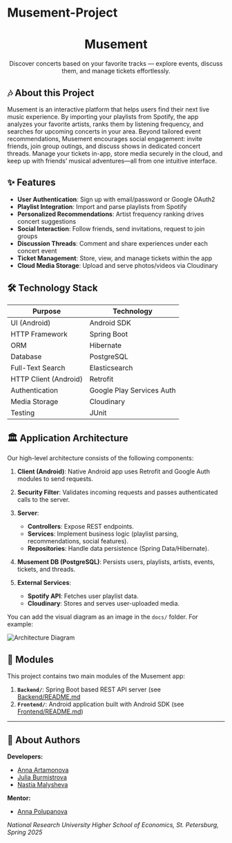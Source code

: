 # Musement-Project

<div align="center">
  <h1>Musement</h1>
  <p>Discover concerts based on your favorite tracks — explore events, discuss them, and manage tickets effortlessly.</p>
</div>

## 🎶 About this Project

Musement is an interactive platform that helps users find their next live music experience. By importing your playlists from Spotify, the app analyzes your favorite artists, ranks them by listening frequency, and searches for upcoming concerts in your area. Beyond tailored event recommendations, Musement encourages social engagement: invite friends, join group outings, and discuss shows in dedicated concert threads. Manage your tickets in-app, store media securely in the cloud, and keep up with friends’ musical adventures—all from one intuitive interface.

## ✨ Features

* **User Authentication**: Sign up with email/password or Google OAuth2
* **Playlist Integration**: Import and parse playlists from Spotify
* **Personalized Recommendations**: Artist frequency ranking drives concert suggestions
* **Social Interaction**: Follow friends, send invitations, request to join groups
* **Discussion Threads**: Comment and share experiences under each concert event
* **Ticket Management**: Store, view, and manage tickets within the app
* **Cloud Media Storage**: Upload and serve photos/videos via Cloudinary

## 🛠️ Technology Stack

| Purpose               | Technology                |
| --------------------- | ------------------------- |
| UI (Android)          | Android SDK               |
| HTTP Framework        | Spring Boot               |
| ORM                   | Hibernate                 |
| Database              | PostgreSQL                |
| Full-Text Search      | Elasticsearch             |
| HTTP Client (Android) | Retrofit                  |
| Authentication        | Google Play Services Auth |
| Media Storage         | Cloudinary                |
| Testing               | JUnit                     |

## 🏛️ Application Architecture

Our high-level architecture consists of the following components:

1. **Client (Android)**: Native Android app uses Retrofit and Google Auth modules to send requests.
2. **Security Filter**: Validates incoming requests and passes authenticated calls to the server.
3. **Server**:

    * **Controllers**: Expose REST endpoints.
    * **Services**: Implement business logic (playlist parsing, recommendations, social features).
    * **Repositories**: Handle data persistence (Spring Data/Hibernate).
4. **Musement DB (PostgreSQL)**: Persists users, playlists, artists, events, tickets, and threads.
5. **External Services**:

    * **Spotify API**: Fetches user playlist data.
    * **Cloudinary**: Stores and serves user-uploaded media.

You can add the visual diagram as an image in the `docs/` folder. For example:

![Architecture Diagram](media/architecture.png)

## 🧩 Modules

This project contains two main modules of the Musement app:

1. **`Backend/`**: Spring Boot based REST API server (see [Backend/README.md](https://github.com/MusementProject/Backend/blob/main/README.md)  
2. **`Frontend/`**: Android application built with Android SDK (see [Frontend/README.md](https://github.com/MusementProject/Frontend/blob/main/README.md))

---

## 👥 About Authors

**Developers:**

* [Anna Artamonova](https://github.com/chepyr)
* [Julia Burmistrova](https://github.com/gtmnnn)
* [Nastia Malysheva](https://github.com/MalyshevaAN)

**Mentor:**

* [Anna Polupanova](https://github.com/polupanovaanna)

*National Research University Higher School of Economics, St. Petersburg, Spring 2025*
